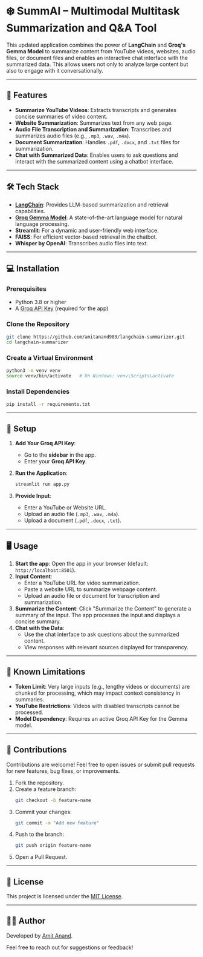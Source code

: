 # ❄️ SummAI – Multimodal Multitask Summarization and Q&A Tool

This updated application combines the power of **LangChain** and **Groq's Gemma Model** to summarize content from YouTube videos, websites, audio files, or document files and enables an interactive chat interface with the summarized data. This allows users not only to analyze large content but also to engage with it conversationally.

---

## 🚀 Features

- **Summarize YouTube Videos**: Extracts transcripts and generates concise summaries of video content.  
- **Website Summarization**: Summarizes text from any web page.  
- **Audio File Transcription and Summarization**: Transcribes and summarizes audio files (e.g., `.mp3`, `.wav`, `.m4a`).  
- **Document Summarization**: Handles `.pdf`, `.docx`, and `.txt` files for summarization.  
- **Chat with Summarized Data**: Enables users to ask questions and interact with the summarized content using a chatbot interface.

---

## 🛠️ Tech Stack

- **[LangChain](https://langchain-langchain.com)**: Provides LLM-based summarization and retrieval capabilities.
- **[Groq Gemma Model](https://www.groq.com)**: A state-of-the-art language model for natural language processing.
- **Streamlit**: For a dynamic and user-friendly web interface.
- **FAISS**: For efficient vector-based retrieval in the chatbot.
- **Whisper by OpenAI**: Transcribes audio files into text.

---

## 💻 Installation

### Prerequisites
- Python 3.8 or higher
- A [Groq API Key](https://www.groq.com) (required for the app)

### Clone the Repository
```bash
git clone https://github.com/amitanand983/langchain-summarizer.git
cd langchain-summarizer
```

### Create a Virtual Environment
```bash
python3 -m venv venv
source venv/bin/activate   # On Windows: venv\Scripts\activate
```

### Install Dependencies
```bash
pip install -r requirements.txt
```

---

## 🔑 Setup

1. **Add Your Groq API Key**:
   - Go to the **sidebar** in the app.
   - Enter your **Groq API Key**.  

2. **Run the Application**:
   ```bash
   streamlit run app.py
   ```

3. **Provide Input**:
   - Enter a YouTube or Website URL.
   - Upload an audio file (`.mp3`, `.wav`, `.m4a`).
   - Upload a document (`.pdf`, `.docx`, `.txt`).

---

## 🖥️ Usage

1. **Start the app**: Open the app in your browser (default: `http://localhost:8501`).
2. **Input Content**:
   - Enter a YouTube URL for video summarization.
   - Paste a website URL to summarize webpage content.
   - Upload an audio file or document for transcription and summarization.
3. **Summarize the Content**: Click "Summarize the Content" to generate a summary of the input. The app processes the input and displays a concise summary.
4. **Chat with the Data**:
   - Use the chat interface to ask questions about the summarized content.
   - View responses with relevant sources displayed for transparency.

---

## 🛑 Known Limitations

- **Token Limit**: Very large inputs (e.g., lengthy videos or documents) are chunked for processing, which may impact context consistency in summaries.
- **YouTube Restrictions**: Videos with disabled transcripts cannot be processed.
- **Model Dependency**: Requires an active Groq API Key for the Gemma model.

---

## 🤝 Contributions

Contributions are welcome! Feel free to open issues or submit pull requests for new features, bug fixes, or improvements.

1. Fork the repository.
2. Create a feature branch:
   ```bash
   git checkout -b feature-name
   ```
3. Commit your changes:
   ```bash
   git commit -m "Add new feature"
   ```
4. Push to the branch:
   ```bash
   git push origin feature-name
   ```
5. Open a Pull Request.

---

## 📜 License

This project is licensed under the [MIT License](LICENSE).

---

## 🧑‍💻 Author

Developed by [Amit Anand](https://github.com/amitanand983).

Feel free to reach out for suggestions or feedback!
